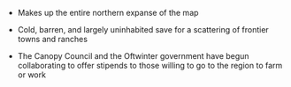 - Makes up the entire northern expanse of the map
  
* Cold, barren, and largely uninhabited save for a scattering of frontier towns and ranches
  
- The Canopy Council and the Oftwinter government have begun collaborating to offer stipends to those willing to go to the region to farm or work